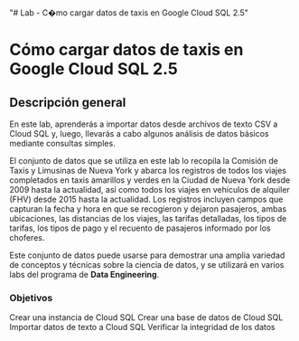 "# Lab - C�mo cargar datos de taxis en Google Cloud SQL 2.5" 
# Cómo cargar datos de taxis en Google Cloud SQL 2.5

## Descripción general
En este lab, aprenderás a importar datos desde archivos de texto CSV a Cloud SQL y, luego, llevarás a cabo algunos análisis de datos básicos mediante consultas simples.

El conjunto de datos que se utiliza en este lab lo recopila la Comisión de Taxis y Limusinas de Nueva York y abarca los registros de todos los viajes completados en taxis amarillos y verdes en la Ciudad de Nueva York desde 2009 hasta la actualidad, así como todos los viajes en vehículos de alquiler (FHV) desde 2015 hasta la actualidad. Los registros incluyen campos que capturan la fecha y hora en que se recogieron y dejaron pasajeros, ambas ubicaciones, las distancias de los viajes, las tarifas detalladas, los tipos de tarifas, los tipos de pago y el recuento de pasajeros informado por los choferes.

Este conjunto de datos puede usarse para demostrar una amplia variedad de conceptos y técnicas sobre la ciencia de datos, y se utilizará en varios labs del programa de **Data Engineering**.

### Objetivos
Crear una instancia de Cloud SQL
Crear una base de datos de Cloud SQL
Importar datos de texto a Cloud SQL
Verificar la integridad de los datos